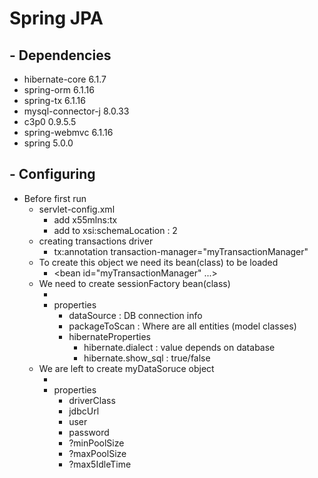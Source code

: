 # Spring JPA

## - Dependencies
- hibernate-core 6.1.7
- spring-orm 6.1.16
- spring-tx 6.1.16
- mysql-connector-j 8.0.33
- c3p0 0.9.5.5
- spring-webmvc 6.1.16
- spring 5.0.0

## - Configuring
- Before first run
  - servlet-config.xml
    - add x55mlns:tx
    - add to xsi:schemaLocation : 2
  - creating transactions driver
    - tx:annotation transaction-manager="myTransactionManager"
  - To create this object we need its bean(class) to be loaded
    - <bean id="myTransactionManager" ...>
        <property name="session-factory" ref="session-factory" >
  - We need to create sessionFactory bean(class)
    - <bean id="session-factory" class="...">
    - properties
      - dataSource : DB connection info
      - packageToScan : Where are all entities (model classes)
      - hibernateProperties
        - hibernate.dialect : value depends on database 
        - hibernate.show_sql : true/false
  - We are left to create myDataSoruce object
    - <bean id="myDataSource" class="..." destroy-method="close">
    - properties
      - driverClass
      - jdbcUrl
      - user
      - password
      - ?minPoolSize
      - ?maxPoolSize
      - ?max5IdleTime